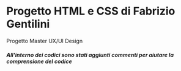 # Progetto HTML e CSS di Fabrizio Gentilini
Progetto Master UX/UI Design

<h5>All'interno dei codici sono stati aggiunti commenti per aiutare la comprensione del codice</h3>
